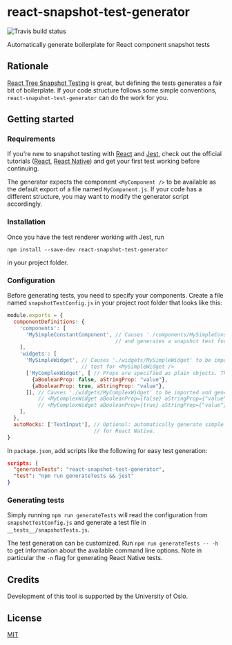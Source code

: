 # react-snapshot-test-generator
![Travis build status](https://travis-ci.org/fagerbua/react-snapshot-test-generator.svg?branch=master)

Automatically generate boilerplate for React component snapshot tests

## Rationale

[React Tree Snapshot Testing](https://facebook.github.io/jest/blog/2016/07/27/jest-14.html) is great, but defining the tests generates a fair bit of boilerplate. If your code structure follows some simple conventions, `react-snapshot-test-generator` can do the work for you.

## Getting started

### Requirements
If you're new to snapshot testing with [React](https://facebook.github.io/react) and [Jest](https://facebook.github.io/jest), check out the official tutorials ([React](https://facebook.github.io/jest/docs/tutorial-react.html), [React Native](https://facebook.github.io/jest/docs/tutorial-react-native.html)) and get your first test working before continuing.

The generator expects the component `<MyComponent />` to be available as the default export of a file named `MyComponent.js`. If your code has a different structure, you may want to modify the generator script accordingly.

### Installation
Once you have the test renderer working with Jest, run
```
npm install --save-dev react-snapshot-test-generator
```
in your project folder.

### Configuration
Before generating tests, you need to specify your components. Create a file named `snapshotTestConfig.js` in your project root folder that looks like this:

```javascript
module.exports = {
  componentDefinitions: {
    'components': [
      'MySimpleConstantComponent', // Causes './components/MySimpleConstantComponent' to be imported
                                   // and generates a snapshot test for <MySimpleConstantComponent />
    ],
    'widgets': [
      'MySimpleWidget', // Causes './widgets/MySimpleWidget' to be imported and generates a snapshot
                        // test for <MySimpleWidget />
      ['MyComplexWidget', [ // Props are specified as plain objects. The enclosing array is mandatory.
        {aBooleanProp: false, aStringProp: "value"},
        {aBooleanProp: true, aStringProp: "value"},
      ]], // Causes './widgets/MyComplexWidget' to be imported and generates snapshot tests for
          // <MyComplexWidget aBooleanProp={false} aStringProp={"value"} /> as well as
          // <MyComplexWidget aBooleanProp={true} aStringProp={"value"} />
    ],
  },
  autoMocks: ['TextInput'], // Optional: automatically generate simple mocks. Particularly useful
                            // for React Native.
}
```

In `package.json`, add scripts like the following for easy test generation:
```json
scripts: {
  "generateTests": "react-snapshot-test-generator",
  "test": "npm run generateTests && jest"
}
```

### Generating tests
Simply running `npm run generateTests` will read the configuration from `snapshotTestConfig.js` and generate a test file in `__tests__/snapshotTests.js`.

The test generation can be customized. Run `npm run generateTests -- -h` to get information about the available command line options. Note in particular the `-n` flag for generating React Native tests.

## Credits
Development of this tool is supported by the University of Oslo.

## License

[MIT](LICENSE)
